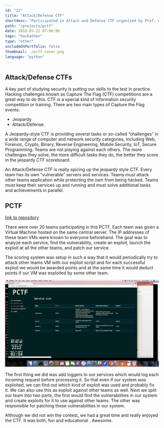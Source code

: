 ```yaml
---
id: "12"
title: "Attack/Defense CTF"
shortdesc: "Participated in Attack and Defense CTF organized by Prof. Adam Doupe at ASU."
path: "/projects/pctf"
date: 2018-05-22 07:00:00
tags: "hackathon"
type: "other"
includeOnPortfolio: false
thumbnail: ./pctf-cover.png
language: "python"
---
```


## Attack/Defense CTFs

A key part of studying security is putting our skills to the test in practice. Hacking challenges known as Capture The Flag (CTF) competitions are a great way to do this. CTF is a special kind of information security competition or training. There are two main types of Capture the Flag events:

- Jeopardy
- Attack/Defense.

A Jeopardy-style CTF is providing several tasks or so-called “challenges” in a wide range of computer and network security categories, including Web, Forensic, Crypto, Binary, Reverse Engineering, Mobile Security, IoT, Secure Programming. Teams are not playing against each others. The more challenges they solve, the more difficult tasks they do, the better they score in the jeopardy CTF scoreboard.

An Attack/Defense CTF is really spicing up the jeopardy style CTF. Every team has its own “vulnerable” servers and services. Teams must attack other teams application while protecting the own from being hacked. Teams must keep their services up and running and must solve additional tasks and achievements in parallel.

## PCTF

[link to repository](https://github.com/AchyuthaBharadwaj/PCTF)

There were over 20 teams participating in this PCTF. Each team was given a Virtual Machine hosted on the same central server. The IP addresses of these team VMs were known to everyone beforehand. The goal was to analyze each service, find the vulnerability, create an exploit, launch the exploit at all the other teams, and patch our service.

The scoring system was setup in such a way that it would periodically try to attack other teams VM with our exploit script and for each successful exploit we would be awarded points and at the same time it would deduct points if our VM was exploited by some other team.

![](./pctf-board.jpg)

The first thing we did was add loggers to our services which would log each incoming request before processing it. So that even if our system was exploited, we can find out which kind of exploit was used and probably fix it. We can also use this as exploit against other teams as well. Next we split our team into two parts, the first would find the vulnerabilities in our system and create exploits for it to use against other teams. The other was responsible for patching these vulnerabilities in our system.

Although we did not win the contest, we had a great time and really enjoyed the CTF. It was both, fun and educational . Awesome.
